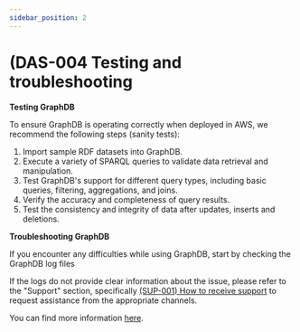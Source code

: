 ```yaml
---
sidebar_position: 2
---
```


# (DAS-004 Testing and troubleshooting

**Testing GraphDB**

To ensure GraphDB is operating correctly when deployed in AWS, we recommend the following steps (sanity tests):

1. Import sample RDF datasets into GraphDB.
2. Execute a variety of SPARQL queries to validate data retrieval and manipulation.
3. Test GraphDB's support for different query types, including basic queries, filtering, aggregations, and joins.
4. Verify the accuracy and completeness of query results.
5. Test the consistency and integrity of data after updates, inserts and deletions.

**Troubleshooting GraphDB**

If you encounter any difficulties while using GraphDB, start by checking the GraphDB log files

If the logs do not provide clear information about the issue, please refer to the "Support" section, specifically [(SUP-001) How to receive support](../support/SUP-001) to request assistance from the appropriate channels.

You can find more information [here](https://graphdb.ontotext.com/documentation/10.2/diagnosing-and-reporting-critical-errors.html).

